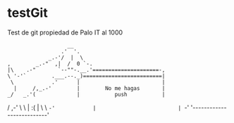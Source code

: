 # testGit
Test de git propiedad de Palo IT al 1000

                       __
                     .'  '.
                 _.-'/  |  \
    ,        _.-"  ,|  /  0 `-.
    |\    .-"       `--""-.__.'=====================-,
    \ '-'`        .___.--._)=========================|
     \            .'      |                          |
      |     /,_.-'        |        No me hagas       |
    _/   _.'(             |           push           |
   /  ,-' \  \            |        :(                |
   \  \    `-'            |                          |
    `-'                   '--------------------------'